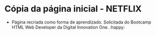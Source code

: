 # Cópia da página inicial - NETFLIX



* Página recriada como forma de aprendizado. Solicitada do Bootcamp HTML Web Developer da Digital Innovation One. :happy: